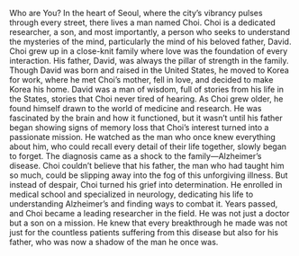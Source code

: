 ﻿Who are You?
In the heart of Seoul, where the city’s vibrancy pulses through every street, there lives a man named Choi. Choi is a dedicated researcher, a son, and most importantly, a person who seeks to understand the mysteries of the mind, particularly the mind of his beloved father, David.
Choi grew up in a close-knit family where love was the foundation of every interaction. His father, David, was always the pillar of strength in the family. Though David was born and raised in the United States, he moved to Korea for work, where he met Choi’s mother, fell in love, and decided to make Korea his home. David was a man of wisdom, full of stories from his life in the States, stories that Choi never tired of hearing.
As Choi grew older, he found himself drawn to the world of medicine and research. He was fascinated by the brain and how it functioned, but it wasn’t until his father began showing signs of memory loss that Choi’s interest turned into a passionate mission. He watched as the man who once knew everything about him, who could recall every detail of their life together, slowly began to forget.
The diagnosis came as a shock to the family—Alzheimer’s disease. Choi couldn’t believe that his father, the man who had taught him so much, could be slipping away into the fog of this unforgiving illness. But instead of despair, Choi turned his grief into determination. He enrolled in medical school and specialized in neurology, dedicating his life to understanding Alzheimer’s and finding ways to combat it.
Years passed, and Choi became a leading researcher in the field. He was not just a doctor but a son on a mission. He knew that every breakthrough he made was not just for the countless patients suffering from this disease but also for his father, who was now a shadow of the man he once was.